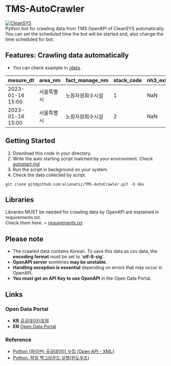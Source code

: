 # TMS-AutoCrawler
[![CleanSYS](https://cleansys.or.kr/images/common/logo.png)](https://cleansys.or.kr/)   
Python bot for crawling data from TMS OpenAPI of CleanSYS automatically. You can set the scheduled time the bot will be started and, also change the time scheduled for bot.


## Features: Crawling data automatically
* You can check example in [/data](https://github.com/alienatiz/TMS_AutoCrawler/tree/release/data).

| **mesure_dt**      | **area_nm** | **fact_manage_nm** | **stack_code** | **nh3_exhst_perm_stdr_value** | **nh3_mesure_value** | **\.\.\.** |
|--------------------|-------------|--------------------|----------------|-------------------------------|----------------------|------------|
| 2023\-01\-16 15:00 | 서울특별시       | 노원자원회수시설           | 1              | NaN                           | NaN                  | \.\.\.     |
| 2023\-01\-16 15:00 | 서울특별시       | 노원자원회수시설           | 2              | NaN                           | NaN                  | \.\.\.     |

## Getting Started
1) Download this code in your directory.
2) Write the auto starting script matched by your environment. Check [autostart.md](https://github.com/alienatiz/TMS-AutoCrawler/tree/release/autostart/autostart.md)
3) Run the script in background on your system.
4) Check the data collected by script.

```git
git clone git@github.com:alienatiz/TMS-AutoCrawler.git -b dev
```

## Libraries
Libraries MUST be needed for crawling data by OpenAPI are explained in requirements.txt.  <br />
Check them here. > [requirements.txt](https://github.com/alienatiz/TMS-AutoCrawler/blob/release/requirements.txt)

## Please note
* The crawled data contains Korean. To save this data as csv data, the **encoding format** must be set to '**utf-8-sig**'.
* **OpenAPI server** somtimes **may be unstable**.
* **Handling exception is essential** depending on errors that may occur in OpenAPI.
* **You must get an API Key to use OpenAPI** in the Open Data Portal.

## Links
### Open Data Portal
* **KR** [공공데이터포털](https://www.data.go.kr/index.do)
* **EN** [Open Data Portal](https://www.data.go.kr/en/index.do)
<!--- [![한국환경공단](https://cleansys.or.kr/images/common/logo-footer.png)](https://cleansys.or.kr/)-->

### Reference
* [Python (파이썬) 공공데이터 수집 (Open API - XML)](https://greendreamtrre.tistory.com/268)
* [Python. 파일 백그라운드 실행(윈도우즈)](http://drtagkim.blogspot.com/2015/03/python.html)
